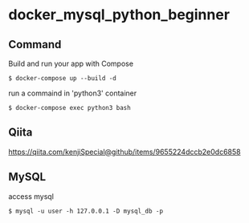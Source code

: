 # docker_mysql_python_beginner

## Command

Build and run your app with Compose
```
$ docker-compose up --build -d
```

run a commaind in 'python3' container
```
$ docker-compose exec python3 bash
```

## Qiita

https://qiita.com/kenjiSpecial@github/items/9655224dccb2e0dc6858

## MySQL

access mysql


```
$ mysql -u user -h 127.0.0.1 -D mysql_db -p
```
